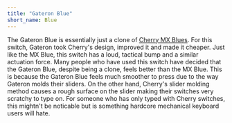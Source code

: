 ```yaml
---
title: "Gateron Blue"
short_name: Blue
---
```


The Gateron Blue is essentially just a clone of [Cherry MX Blues](/switches/cherry-blue). For this switch, Gateron took Cherry's design, improved it and made it cheaper. Just like the MX Blue, this switch has a loud, tactical bump and a similar actuation force. Many people who have used this switch have decided that the Gateron Blue, despite being a clone, feels better than the MX Blue. This is because the Gateron Blue feels much smoother to press due to the way Gateron molds their sliders. On the other hand, Cherry's slider molding method causes a rough surface on the slider making their switches very scratchy to type on. For someone who has only typed with Cherry switches, this mightn't be noticable but is something hardcore mechanical keyboard users will hate.
